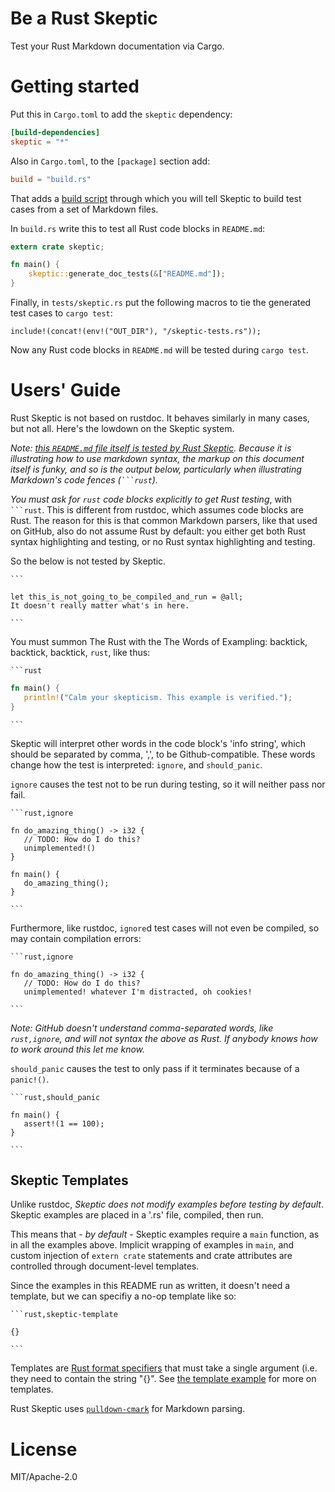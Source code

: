 # Be a Rust Skeptic

Test your Rust Markdown documentation via Cargo.

# Getting started

Put this in `Cargo.toml` to add the `skeptic` dependency:

```toml
[build-dependencies]
skeptic = "*"
```

Also in `Cargo.toml`, to the `[package]` section add:

```toml
build = "build.rs"
```

That adds a [build script](http://doc.crates.io/build-script.html)
through which you will tell Skeptic to build test cases from a set
of Markdown files.

In `build.rs` write this to test all Rust code blocks in `README.md`:

```rust
extern crate skeptic;

fn main() {
    skeptic::generate_doc_tests(&["README.md"]);
}
```

Finally, in `tests/skeptic.rs` put the following macros to tie the
generated test cases to `cargo test`:

```rust,ignore
include!(concat!(env!("OUT_DIR"), "/skeptic-tests.rs"));
```

Now any Rust code blocks in `README.md` will be tested during `cargo
test`.

# Users' Guide

Rust Skeptic is not based on rustdoc. It behaves similarly in many
cases, but not all. Here's the lowdown on the Skeptic system.

*Note: [this `README.md` file itself is tested by Rust
Skeptic](https://github.com/brson/rust-skeptic/blob/master/build.rs).
Because it is illustrating how to use markdown syntax, the markup on
this document itself is funky, and so is the output below,
particularly when illustrating Markdown's code fences
(<code>```rust</code>).*

*You must ask for `rust` code blocks explicitly to get Rust testing*,
with <code>```rust</code>. This is different from rustdoc, which
assumes code blocks are Rust. The reason for this is that common
Markdown parsers, like that used on GitHub, also do not assume Rust by
default: you either get both Rust syntax highlighting and testing, or
no Rust syntax highlighting and testing.

So the below is not tested by Skeptic.

<code>```</code>
```
let this_is_not_going_to_be_compiled_and_run = @all;
It doesn't really matter what's in here.
```
<code>```</code>

You must summon The Rust with the The Words of Exampling: backtick, backtick, backtick, `rust`, like thus:

<code>```rust</code>
```rust
fn main() {
   println!("Calm your skepticism. This example is verified.");
}
```
<code>```</code>

Skeptic will interpret other words in the code block's 'info string',
which should be separated by comma, ',', to be
Github-compatible. These words change how the test is interpreted:
`ignore`, and `should_panic`.

`ignore` causes the test not to be run during testing, so it will neither pass nor fail.

<code>```rust,ignore</code>
```rust,ignore
fn do_amazing_thing() -> i32 {
   // TODO: How do I do this?
   unimplemented!()
}

fn main() {
   do_amazing_thing();
}
```
<code>```</code>

Furthermore, like rustdoc, `ignore`d test cases will not even be
compiled, so may contain compilation errors:

<code>```rust,ignore</code>
```rust,ignore
fn do_amazing_thing() -> i32 {
   // TODO: How do I do this?
   unimplemented! whatever I'm distracted, oh cookies!
```
<code>```</code>

*Note: GitHub doesn't understand comma-separated words, like
 `rust,ignore`, and will not syntax the above as Rust. If anybody
 knows how to work around this let me know.*

`should_panic` causes the test to only pass if it terminates because
of a `panic!()`.

<code>```rust,should_panic</code>
```rust,should_panic
fn main() {
   assert!(1 == 100);
}
```
<code>```</code>

## Skeptic Templates

Unlike rustdoc, *Skeptic does not modify examples before testing by
default*. Skeptic examples are placed in a '.rs' file, compiled, then
run.

This means that - *by default* - Skeptic examples require a `main`
function, as in all the examples above. Implicit wrapping of examples
in `main`, and custom injection of `extern crate` statements and crate
attributes are controlled through document-level templates.

Since the examples in this README run as written, it doesn't need a
template, but we can specifiy a no-op template like so:

<code>```rust,skeptic-template</code>
```rust,skeptic-template
{}
```
<code>```</code>

Templates are [Rust format
specifiers](http://doc.rust-lang.org/std/fmt/index.html) that must
take a single argument (i.e. they need to contain the string "{}". See
[the template example](template-example.html) for more on templates.

Rust Skeptic uses
[`pulldown-cmark`](https://github.com/google/pulldown-cmark) for
Markdown parsing.

# License

MIT/Apache-2.0
